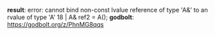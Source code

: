 **result**:
error: cannot bind non-const lvalue reference of type 'A&' to an rvalue of type 'A'
   18 |     A& ref2 = A();
**godbolt**: https://godbolt.org/z/PhnMG8qqs